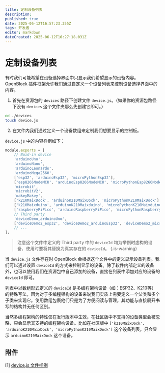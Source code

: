 ```yaml
---
title: 定制设备列表
description: 
published: true
date: 2025-06-12T16:57:23.355Z
tags: 开发者
editor: markdown
dateCreated: 2025-06-12T16:27:18.031Z
---
```


# 定制设备列表

有时我们可能希望在设备选择界面中只显示我们希望显示的设备内容。OpenBlock 插件框架允许我们通过自定义一个设备列表来控制设备选择界面中的内容。

1. 首先在资源包的 `devices` 路径下创建文件 `device.js`。（如果你的资源包路径下没有 `devices` 这个文件夹那么先创建它即可。）

``` bash
cd ./devices
touch device.js
```

2. 在文件内我们通过定义一个设备数组来定制我们想要显示的控制板。

`device.js` 中的内容样例如下：
```js
module.exports = [
    // Buid-in device
    'arduinoUno',
    'arduinoNano',
    'arduinoLeonardo',
    'arduinoMega2560',
    ['esp32', 'arduinoEsp32', 'microPythonEsp32'],
    ['esp8266NodeMCU', 'arduinoEsp8266NodeMCU', 'microPythonEsp8266NodeMCU'],
    'microbit',
    'microbitV2',
    'makeyMakey',
    ['k210MaixDock', 'arduinoK210MaixDock', 'microPythonK210MaixDock'],
    ['k210Maixduino', 'arduinoK210Maixduino', 'microPythonK210Maixduino'],
    ['raspberryPiPico', 'arduinoRaspberryPiPico', 'microPythonRaspberryPiPico'],
    // Third party
    'deviceDemo_arduinoUno',
    ['deviceDemo2_esp32', 'deviceDemo2_arduinoEsp32', 'deviceDemo2_microPythonEsp32']
  	// ...
];
```
> 注意这个文件中定义的 Third party 中的 `deviceId` 均为举例时虚构的设备，使用时要将其替换为真实存在的 `deviceId`。
{.is-warning}

当 `device.js` 文件存在时 OpenBlock 会根据这个文件中的定义显示设备列表。我们可以通过设置 `deviceId` 的方式来控制显示的设备。除了软件内部定义的设备外，也可以使用我们在资源包中自己添加的设备，直接在列表中添加对应的设备的 `deviceId` 即可。

列表中以数组形式定义的 `deviceId` 是多编程架构设备（如：ESP32、K210等）的特殊写法，因为对于多编程架构的设备来说我们实质上需要定义一个父类和多个子类来实现它。使用数组包裹他们只是为了方便阅读与管理，其功能与直接展开书写的结构并无任何区别。

当然多编程架构的特性仅在发行版本中生效，在社区版中不支持的设备类型会被忽略，只会显示其支持的编程架构设备。比如在社区版中 `['k210MaixDock', 'arduinoK210MaixDock', 'microPythonK210MaixDock']` 这个设备列表，只会显示 `arduinoK210MaixDock` 这个设备。

## 附件

[1] [device.js 文件样例](/developer-guide/plugin-development/customizing-device-list/device.js)